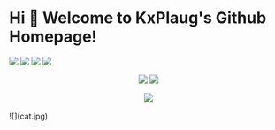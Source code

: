# Hi 🎉 Welcome to KxPlaug's Github Homepage!
<p>
<img src="https://img.shields.io/static/v1?label=Program&message=Python&color=blue"/>
<img src="https://img.shields.io/static/v1?label=Program&message=Rust&color=blue"/>
<img src="https://img.shields.io/static/v1?label=Program&message=TypeScript&color=blue"/>
<img src="https://img.shields.io/static/v1?label=Program&message=Go&color=blue"/>
</p>
<p align="center">
<img height="160" src="https://github-readme-stats.vercel.app/api/top-langs/?username=KxPlaug&theme=react&hide=html,css,dockerfile,shell,ejs,stylus&count_private=true&show_icons=true&hide_border=true&layout=compact"/>
  
<img height="160" src="https://github-readme-stats.vercel.app/api?username=KxPlaug&count_private=true&show_icons=true&theme=react&include_all_commits=true&hide_border=true"/>
</p>
<p align="center">
<img src="https://activity-graph.herokuapp.com/graph?username=KxPlaug&theme=github"/>
</p>
![](cat.jpg)